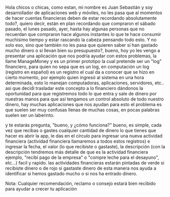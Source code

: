Hola chicos o chicas, como estan, mi nombre es Juan Sebastián y soy desarrollador de aplicaciones web y móviles,
no les pasa que al momentos de hacer cuentas financieras deben de estar recordando absolutamente todo?, quiero decir, 
están en plan recordando que compraron el sábado pasado, el lunes pasado, ayer, hasta hay algunas
personas que no recuerdan que compraron hace algunos instantes lo que te hace consumir muchísimo tiempo y estar rascando la 
cabeza pensando todo esto. Y no solo eso, sino que también no les pasa que quieren saber si han gastado mucho dinero o si llevan 
bien su presupuesto?, bueno, hoy yo les vengo a presentar una aplicación
que nos podría ayudar con estos problemas, la llame ManageMoney y es un primer prototipo la cual pretende ser
un "log" financiero, para quien no sepa que es un log, en computación un log (registro en español) 
es un registro el cual da a conocer que se hizo en cierto momento, por ejemplo quien ingresó al sistema
en una hora determinada, esto lo manejan computadoras, aplicaciones, servidores, etc..
asi que decidi trasladar este concepto a lo financiero dándonos la oportunidad para que registremos todo 
lo que entra y sale de dinero por nuestras manos para que así tengamos un control absoluto de todo nuestro dinero,
hay muchas aplicaciones que nos ayudan para esto el problema es que suelen ser muy confusas llenas de 
muchas cosas, en pocas palabras suelen ser un laberinto.

y te estarás pregunta, "bueno, y ¿cómo funciona?"
bueno, es simple, cada vez que recibas o gastes cualquier cantidad de dinero lo que tienes que hacer es abrir la app, le das en el círculo para ingresar una nueva actividad financiera 
(actividad financiera llamaremos a todos estos registros) e ingresar la fecha, el valor 
(lo que recibiste o gastaste), la descripción (con la descripción tendremos más detalle de que es la actividad financiera ejemplo, "recibí pago de la empresa" o "compre leche para el desayuno", etc...)
facil y rapido.
las actividades financieras estarán pintadas de verde si recibiste dinero o de rojo si gastaste dinero de esta manera nos ayuda a identificar si hemos gastado mucho o si nos ha entrado dinero. 

Nota: Cualquier recomendación, reclamo o consejo estará bien recibido para ayudar a crecer tu aplicación
